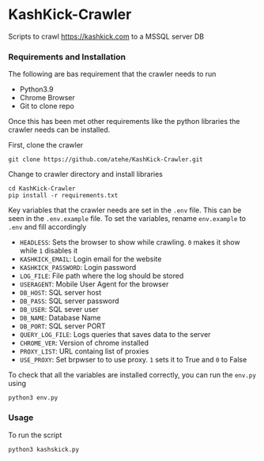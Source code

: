 # KashKick-Crawler

Scripts to crawl https://kashkick.com to a MSSQL server DB

### Requirements and Installation

The following are bas requirement that the crawler needs to run

- Python3.9
- Chrome Browser
- Git to clone repo

Once this has been met other requirements like the python libraries the crawler needs can be installed.

First, clone the crawler

```
git clone https://github.com/atehe/KashKick-Crawler.git
```

Change to crawler directory and install libraries

```
cd KashKick-Crawler
pip install -r requirements.txt
```

Key variables that the crawler needs are set in the `.env` file.
This can be seen in the `.env.example` file.
To set the variables, rename `env.example` to `.env` and fill accordingly

- `HEADLESS`: Sets the browser to show while crawling. `0` makes it show while `1` disables it
- `KASHKICK_EMAIL`: Login email for the website
- `KASHKICK_PASSWORD`: Login password
- `LOG_FILE`: File path where the log should be stored
- `USERAGENT`: Mobile User Agent for the browser
- `DB_HOST`: SQL server host
- `DB_PASS`: SQL server password
- `DB_USER`: SQL sever user
- `DB_NAME`: Database Name
- `DB_PORT`: SQL server PORT
- `QUERY_LOG_FILE`: Logs queries that saves data to the server
- `CHROME_VER`: Version of chrome installed
- `PROXY_LIST`: URL containg list of proxies
- `USE_PROXY`: Set brpwser to to use proxy. `1` sets it to True and `0` to False

To check that all the variables are installed correctly, you can run the `env.py` using

```
python3 env.py
```

### Usage

To run the script

```
python3 kashskick.py
```
